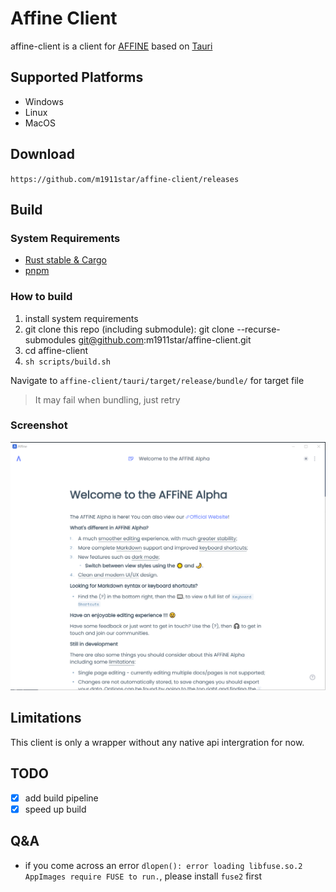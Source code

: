 # Affine Client

affine-client is a client for [AFFINE](https://github.com/toeverything/AFFiNE) based on [Tauri](https://tauri.app/)

## Supported Platforms

- Windows
- Linux
- MacOS

## Download

`https://github.com/m1911star/affine-client/releases`

## Build

### System Requirements

- [Rust stable & Cargo](https://www.rust-lang.org/)
- [pnpm](https://pnpm.io/)

### How to build

1. install system requirements
2. git clone this repo (including submodule): git clone --recurse-submodules git@github.com:m1911star/affine-client.git
3. cd affine-client
4. `sh scripts/build.sh`

Navigate to `affine-client/tauri/target/release/bundle/` for target file

> It may fail when bundling, just retry

### Screenshot

![home](./screenshots/pathfinder.png)

## Limitations

This client is only a wrapper without any native api intergration for now.

## TODO

- [x] add build pipeline
- [x] speed up build

## Q&A

- if you come across an error `dlopen(): error loading libfuse.so.2 AppImages require FUSE to run.`, please install `fuse2` first
